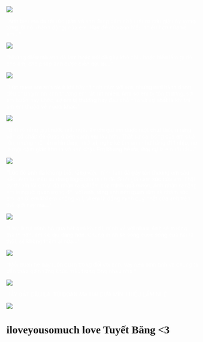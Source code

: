 <html>
<head>
   <title>Sorry by: Patrick</title>
   <script type="text/javascript">
   alert("Anh thật sự rất yêu em.");
   alert("Xin em hãy chấp nhận lời xin lỗi của anh.");
   alert("Đây là thứ anh làm mấy ngày qua!");
   alert("Hãy bỏ qua cho anh tình yêu của anh.");
   alert("Anh thật sự rất xin lỗi về những gì anh đã làm mấy ngày qua và những lời nói mất kiểm soát của anh nữa!");
   </script>
   <style>
      body {
         background-image: url(https://media.tenor.com/m2G79TK4HmAAAAAd/cat.gif);
         background-size: cover;
         background-attachment: fixed;
      }

      .content {
         background: https://media.tenor.com/m2G79TK4HmAAAAAd/cat.gif;
         width: 50%;
         padding: 40px;
         margin: 100px auto;
      }
   </style>
</head>
<body>


   <img src="https://media.tenor.com/kLOK6znCDZ8AAAAj/animal-cute.gif" />
   <p style="color: #ffffffea">“Anh biết em đã rất tức giận và anh đang cảm nhận rất rõ cơn giận ấy trong từng lời nói (hành động) của em. Hãy để cho anh hiểu nhiều hơn nữa về em...”.</p>

   <img src="https://media.tenor.com/SFy5Za0DyMEAAAAi/erm-fingers.gif" />
   <p style="color: rgba(255, 255, 255, 0.993)">"Những điều mà anh đã làm hoặc nói đã gây khó chịu hoặc hiểu lầm gì đó cho em, cho phép anh được diễn đạt lại..."</p>

   <img src="https://media.tenor.com/ZugYIZezc7AAAAAi/excuses-so-sorry.gif">
   <p style="color: rgba(255, 255, 255, 0.979)">"Lúc quen em anh rất ít khi bày tỏ tình cảm với em, nhưng mọi hành động đều chứng minh anh thương em rất rất nhiều. Anh sợ em bị tổn thương, sợ em buồn hay khóc, sợ em bị thương hay đau chỗ nào và sợ nhất là khi trái tim em thuộc về người khác."</p>

   <img src="https://media.tenor.com/FIsjXzK4M2EAAAAC/sorry-crying.gif">
   <p style="color: rgba(255, 255, 255, 0.993)">"Biết rõ rằng giọt nước mắt ngày ấy chỉ giữ em được một chút thôi, nhưng vẫn cố chấp để được ở bên cạnh em lâu hơn. Thật sự cái bóng của em quá lớn, nhưng mỗi lần nhìn thấy, nhớ lại, nghe kễ tim anh như hẫng đi 1 nhịp, nó là một cảm giác khó tả và khó chịu. Em không hề tồi, thật sự là em rất tốt..."</p>

   <img src="https://media.tenor.com/uPkyf-K4TCQAAAAi/sorry-sad.gif">
   <p style="color: rgba(255, 255, 255, 0.986)">"Lúc đó anh đã không biết rằng việc mình làm đã gây tổn thương em sâu sắc. Anh ko nên sử dụng logic của mình để đánh giá cảm xúc của em. Thật sự thì xin lỗi em vì đã nhận ra sai lầm của mình quá muộn. Anh nhận ra rằng em là người quan trọng đối với anh, rằng anh nên quan tâm và chăm sóc em, an ủi em khi em không vui, vì em là đồng minh duy nhất của anh trên thế giới này mà..."</p>

   <img src="https://media.tenor.com/nwTv2k0woIQAAAAC/sorry.gif">
   <p style="color: rgba(255, 255, 255, 0.979)">"Hay là tụi mình bỏ qua hết quá khứ đi, mình về với nhau. Anh sẽ trưởng thành hơn, em sẽ dịu dàng hơn. Chúng mình sẽ sống cuộc sống của hai ta thôi, sẽ không thêm ai nữa..."</p>

   <img src="https://media.tenor.com/YU4wJBoLkHIAAAAC/im-sorry-bow.gif">
   <p style="color: rgba(255, 255, 255, 0.979)">“Mối quan hệ này luôn quan trong đối với anh, vậy nên bình tĩnh và chúng ta dần tháo gỡ những khúc mắc trong lòng nhau nhé.”</p>

   <img src="https://media.tenor.com/JwohIGQ97REAAAAC/sorry.gif">
   <p style="color: rgba(255, 255, 255, 0.986)">HẪY BẮT ĐẦU LẠI TỪ ĐOẠN MÀ HAI ĐỨA MÌNH HIỂU LẦM NHÉ!</p>

   <img src="https://media.tenor.com/AYNX_KOAhBMAAAAi/love-kisses.gif">
   <h1 style="font-family: Times New Roman">iloveyousomuch love Tuyết Băng <3</h1>
</body>
</html>
